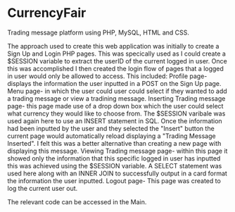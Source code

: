 # CurrencyFair
Trading message platform using PHP, MySQL, HTML and CSS.

The approach used to create this web application was initially to create a Sign Up and Login PHP pages. This was specically used as I could create a $SESSION variable to extract the userID of the current logged in user. Once this was accomplished I then created the login flow of pages that a logged in user would only be allowed to access. This included:
Profile page- displays the information the user inputted in a POST on the Sign Up page.
Menu page- in which the user could user could select if they wanted to add a trading message or view a tradining message.
Inserting Trading message page- this page made use of a drop down box which the user could select what currency they would like to choose from. The $SESSION varibale was used again here to use an INSERT statement in SQL. Once the information had been inputted by the user and they selected the "Insert" button the current page would automatically reload displaying a "Trading Message Inserted". I felt this was a better alternative than creating a new page with displaying this message.
Viewing Trading message page- within this page it showed only the information that this specific logged in user has inputted this was achieved using the $SESSION variable. A SELECT statement was used here along with an INNER JOIN to successfully output in a card format the information the user inputted. 
Logout page- This page was created to log the current user out.

The relevant code can be accessed in the Main.

